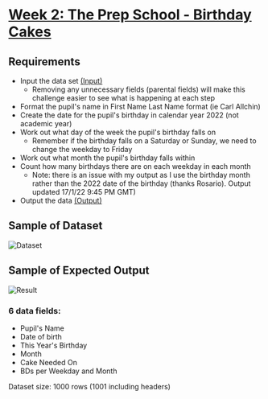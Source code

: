 # [Week 2: The Prep School - Birthday Cakes](https://preppindata.blogspot.com/2022/01/2022-week-2-prep-school-birthday-cakes.html)

## Requirements

- Input the data set [(Input)](https://drive.google.com/file/d/1p8gt3cR3ATCeGK81pnT90x0a6dbCXst1/view)
  - Removing any unnecessary fields (parental fields) will make this challenge easier to see what is happening at each step
- Format the pupil's name in First Name Last Name format (ie Carl Allchin)
- Create the date for the pupil's birthday in calendar year 2022 (not academic year)
- Work out what day of the week the pupil's birthday falls on
  - Remember if the birthday falls on a Saturday or Sunday, we need to change the weekday to Friday
- Work out what month the pupil's birthday falls within
- Count how many birthdays there are on each weekday in each month
  - Note: there is an issue with my output as I use the birthday month rather than the 2022 date of the birthday (thanks Rosario). Output updated 17/1/22 9:45 PM GMT)
- Output the data [(Output)](https://drive.google.com/file/d/1h3jsfUY1uZxhGYQelhRwt4Mld3SHf9FS/view)

## Sample of Dataset

![Dataset](https://blogger.googleusercontent.com/img/a/AVvXsEgagLPFUgVSh7Ipenk3Hvs8ObF_Sa-Oxuo6CqQ4SJcZa3aCuzyHTWxCdPf6i9f_6NTbeVpkN1HsmK8oq0b3stRlSQbhcZvK2Af3hrQWDSDee5-4zklBKRbPmaQgrqec07Kasuk9IFR2Qfbpig2OjkkuyItH2as0ur8HjYg0pZ4WVDGYYnpzMHTBHU9WsA=s1860)

## Sample of Expected Output

![Result](https://blogger.googleusercontent.com/img/a/AVvXsEjE61i0snY1-_HnCtGXYwZS46Zh6NVab0odrZH49jkXFWxfepO5ABgwzY8VkiMexgqeVY0wumJDfBP3zxDTQh7-Aj1Ffq9pmCYVTMBauEo6p2q0fNN15lLd-DAC4O3NDMPsdOdRdFda8kf1i08omA05Ncx4PbVa5R30CAwPoXzyxxdiH4IRbF-cIdKI0w=s1448)

### 6 data fields:

- Pupil's Name
- Date of birth
- This Year's Birthday
- Month
- Cake Needed On
- BDs per Weekday and Month

Dataset size: 1000 rows (1001 including headers)
